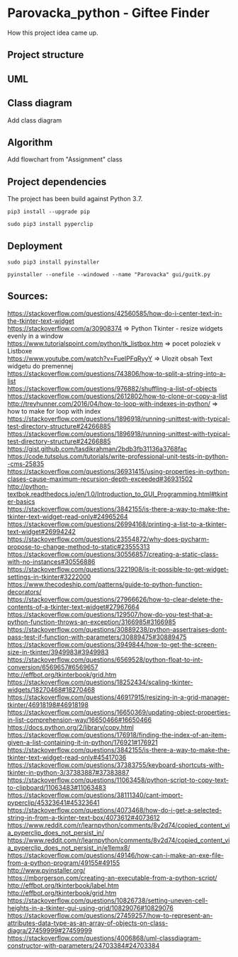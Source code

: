 # Parovacka_python - Giftee Finder

How this project idea came up.

## Project structure

## UML

## Class diagram

Add class diagram

## Algorithm

Add flowchart from "Assignment" class

## Project dependencies

The project has been build against Python 3.7.

`pip3 install --upgrade pip`

`sudo pip3 install pyperclip`

## Deployment

`sudo pip3 install pyinstaller`

`pyinstaller --onefile --windowed --name "Parovacka" gui/guitk.py`

## Sources:
https://stackoverflow.com/questions/42560585/how-do-i-center-text-in-the-tkinter-text-widget <br/>
https://stackoverflow.com/a/30908374 => Python Tkinter - resize widgets evenly in a window <br/>
https://www.tutorialspoint.com/python/tk_listbox.htm => pocet poloziek v Listboxe <br/>
https://www.youtube.com/watch?v=FueIPFqRyyY => Ulozit obsah Text widgetu do premennej <br/>
https://stackoverflow.com/questions/743806/how-to-split-a-string-into-a-list <br/>
https://stackoverflow.com/questions/976882/shuffling-a-list-of-objects <br/>
https://stackoverflow.com/questions/2612802/how-to-clone-or-copy-a-list <br/>
http://treyhunner.com/2016/04/how-to-loop-with-indexes-in-python/ => how to make for loop with index <br/>
https://stackoverflow.com/questions/1896918/running-unittest-with-typical-test-directory-structure#24266885 <br/>
https://stackoverflow.com/questions/1896918/running-unittest-with-typical-test-directory-structure#24266885 <br/>
https://gist.github.com/tasdikrahman/2bdb3fb31136a3768fac <br/>
https://code.tutsplus.com/tutorials/write-professional-unit-tests-in-python--cms-25835 <br/>
https://stackoverflow.com/questions/36931415/using-properties-in-python-clases-cause-maximum-recursion-depth-exceeded#36931502 <br/>
http://python-textbok.readthedocs.io/en/1.0/Introduction_to_GUI_Programming.html#tkinter-basics <br/>
https://stackoverflow.com/questions/3842155/is-there-a-way-to-make-the-tkinter-text-widget-read-only#24965264 <br/>
https://stackoverflow.com/questions/26994168/printing-a-list-to-a-tkinter-text-widget#26994242 <br/>
https://stackoverflow.com/questions/23554872/why-does-pycharm-propose-to-change-method-to-static#23555313 <br/>
https://stackoverflow.com/questions/30556857/creating-a-static-class-with-no-instances#30556886 <br/>
https://stackoverflow.com/questions/3221908/is-it-possible-to-get-widget-settings-in-tkinter#3222000 <br/>
https://www.thecodeship.com/patterns/guide-to-python-function-decorators/ <br/>
https://stackoverflow.com/questions/27966626/how-to-clear-delete-the-contents-of-a-tkinter-text-widget#27967664 <br/>
https://stackoverflow.com/questions/129507/how-do-you-test-that-a-python-function-throws-an-exception/3166985#3166985 <br/>
https://stackoverflow.com/questions/30889238/python-assertraises-dont-pass-test-if-function-with-parameters/30889475#30889475 <br/>
https://stackoverflow.com/questions/3949844/how-to-get-the-screen-size-in-tkinter/3949983#3949983 <br/>
https://stackoverflow.com/questions/6569528/python-float-to-int-conversion/6569657#6569657 <br/>
http://effbot.org/tkinterbook/grid.htm <br/>
https://stackoverflow.com/questions/18252434/scaling-tkinter-widgets/18270468#18270468 <br/>
https://stackoverflow.com/questions/46917915/resizing-in-a-grid-manager-tkinter/46918198#46918198 <br/>
https://stackoverflow.com/questions/16650369/updating-object-properties-in-list-comprehension-way/16650466#16650466 <br/>
https://docs.python.org/2/library/copy.html <br/>
https://stackoverflow.com/questions/176918/finding-the-index-of-an-item-given-a-list-containing-it-in-python/176921#176921 <br/>
https://stackoverflow.com/questions/3842155/is-there-a-way-to-make-the-tkinter-text-widget-read-only#45417036 <br/>
https://stackoverflow.com/questions/37383755/keyboard-shortcuts-with-tkinter-in-python-3/37383887#37383887 <br/>
https://stackoverflow.com/questions/11063458/python-script-to-copy-text-to-clipboard/11063483#11063483 <br/>
https://stackoverflow.com/questions/38111340/cant-import-pyperclip/45323641#45323641 <br/>
https://stackoverflow.com/questions/4073468/how-do-i-get-a-selected-string-in-from-a-tkinter-text-box/4073612#4073612 <br/>
https://www.reddit.com/r/learnpython/comments/8v2d74/copied_content_via_pyperclip_does_not_persist_in/ <br/>
https://www.reddit.com/r/learnpython/comments/8v2d74/copied_content_via_pyperclip_does_not_persist_in/e1lemx8/ <br/>
https://stackoverflow.com/questions/49146/how-can-i-make-an-exe-file-from-a-python-program/49155#49155 <br/>
http://www.pyinstaller.org/ <br/>
https://mborgerson.com/creating-an-executable-from-a-python-script/ <br/>
http://effbot.org/tkinterbook/label.htm <br/>
http://effbot.org/tkinterbook/grid.htm <br/>
https://stackoverflow.com/questions/10826738/setting-uneven-cell-heights-in-a-tkinter-gui-using-grid/10829076#10829076 <br/>
https://stackoverflow.com/questions/27459257/how-to-represent-an-attributes-data-type-as-an-array-of-objects-on-class-diagra/27459999#27459999 <br/>
https://stackoverflow.com/questions/4006868/uml-classdiagram-constructor-with-parameters/24703384#24703384 <br/>
